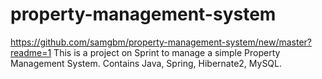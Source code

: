 # property-management-system
https://github.com/samgbm/property-management-system/new/master?readme=1
This is a project on Sprint to manage a simple Property Management System.
Contains Java, Spring, Hibernate2, MySQL.